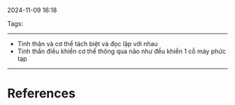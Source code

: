2024-11-09 16:18

Tags: 

---

- Tinh thân và cơ thể tách biệt và đọc lập với nhau
- Tinh thần điều khiển cơ thể thông qua não như đều khiển 1 cỗ máy phức tạp

---
# References